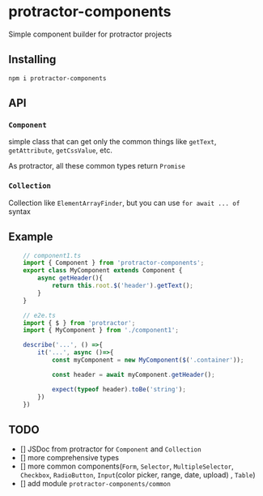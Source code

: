 # protractor-components
Simple component builder for protractor projects

## Installing
`npm i protractor-components`

## API

### `Component`
simple class that can get only the common things like `getText`, `getAttribute`, `getCssValue`, etc.

As protractor, all these common types return `Promise`

### `Collection`
Collection like `ElementArrayFinder`, but you can use `for await ... of` syntax

## Example

``` ts
    // component1.ts
    import { Component } from 'protractor-components';
    export class MyComponent extends Component {
        async getHeader(){
            return this.root.$('header').getText();
        }
    }

    // e2e.ts
    import { $ } from 'protractor';
    import { MyComponent } from './component1';

    describe('...', () =>{
        it('...', async ()=>{
            const myComponent = new MyComponent($('.container'));

            const header = await myComponent.getHeader();

            expect(typeof header).toBe('string');
        })
    })
```

## TODO

- [] JSDoc from protractor for `Component` and `Collection`
- [] more comprehensive types
- [] more common components(`Form`, `Selector`, `MultipleSelector`, `Checkbox`, `RadioButton`, `Input`(color picker, range, date, upload) , `Table`)
- [] add module `protractor-components/common`